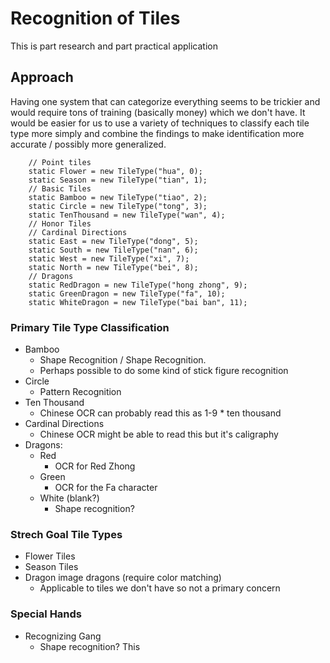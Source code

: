 # Recognition of Tiles

This is part research and part practical application

## Approach

Having one system that can categorize everything seems to be trickier and would require tons of training (basically money) which we don't have. It would be easier
for us to use a variety of techniques to classify each tile type more simply
and combine the findings to make identification more accurate / possibly more
generalized.

```
    // Point tiles
    static Flower = new TileType("hua", 0);
    static Season = new TileType("tian", 1);
    // Basic Tiles
    static Bamboo = new TileType("tiao", 2);
    static Circle = new TileType("tong", 3);
    static TenThousand = new TileType("wan", 4);
    // Honor Tiles
    // Cardinal Directions
    static East = new TileType("dong", 5);
    static South = new TileType("nan", 6);
    static West = new TileType("xi", 7);
    static North = new TileType("bei", 8);
    // Dragons
    static RedDragon = new TileType("hong zhong", 9);
    static GreenDragon = new TileType("fa", 10);
    static WhiteDragon = new TileType("bai ban", 11);

```

### Primary Tile Type Classification

-   Bamboo
    -   Shape Recognition / Shape Recognition.
    -   Perhaps possible to do some kind of stick figure recognition
-   Circle
    -   Pattern Recognition
-   Ten Thousand
    -   Chinese OCR can probably read this as 1-9 \* ten thousand
-   Cardinal Directions
    -   Chinese OCR might be able to read this but it's caligraphy
-   Dragons:
    -   Red
        -   OCR for Red Zhong
    -   Green
        -   OCR for the Fa character
    -   White (blank?)
        -   Shape recognition?

### Strech Goal Tile Types

-   Flower Tiles
-   Season Tiles
-   Dragon image dragons (require color matching)
    -   Applicable to tiles we don't have so not a primary concern

### Special Hands

-   Recognizing Gang
    -   Shape recognition? This
